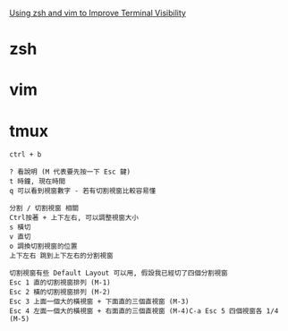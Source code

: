 [Using zsh and vim to Improve Terminal Visibility](http://mayurrokade.com/blog/using-zsh-and-vim-to-improve-terminal-visibility/)



# zsh



# vim



# tmux

```
ctrl + b

? 看說明 (M 代表要先按一下 Esc 鍵)
t 時鐘, 現在時間
q 可以看到視窗數字 - 若有切割視窗比較容易懂

分割 / 切割視窗 相關
Ctrl按著 + 上下左右, 可以調整視窗大小
s 橫切
v 直切
o 調換切割視窗的位置
上下左右 跳到上下左右的分割視窗

切割視窗有些 Default Layout 可以用, 假設我已經切了四個分割視窗
Esc 1 直的切割視窗排列 (M-1)
Esc 2 橫的切割視窗排列 (M-2)
Esc 3 上面一個大的橫視窗 + 下面直的三個直視窗 (M-3)
Esc 4 左面一個大的橫視窗 + 右面直的三個直視窗 (M-4)C-a Esc 5 四個視窗各 1/4 (M-5)
```



